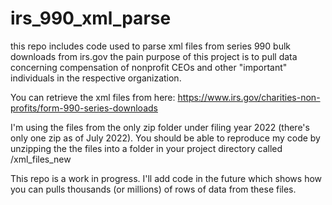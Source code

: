 # irs_990_xml_parse
this repo includes code used to parse xml files from series 990 bulk downloads from irs.gov
the pain purpose of this project is to pull data concerning compensation of nonprofit CEOs and other "important" individuals in the respective organization.

You can retrieve the xml files from here: https://www.irs.gov/charities-non-profits/form-990-series-downloads

I'm using the files from the only zip folder under filing year 2022 (there's only one zip as of July 2022). You should be able to reproduce my code by unzipping the the files into a folder in your project directory called /xml_files_new

This repo is a work in progress. I'll add code in the future which shows how you can pulls thousands (or millions) of rows of data from these files. 
